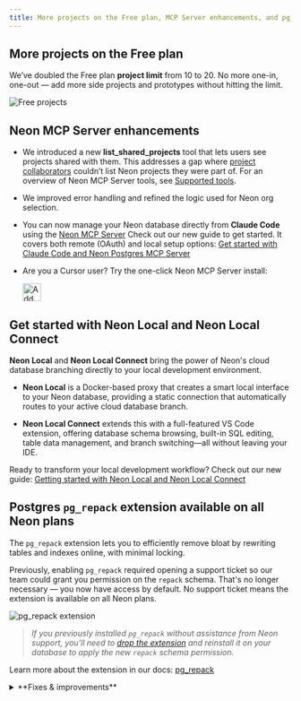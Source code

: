 ```yaml
---
title: More projects on the Free plan, MCP Server enhancements, and pg_repack
---
```


## More projects on the Free plan

We’ve doubled the Free plan **project limit** from 10 to 20. No more one-in, one-out — add more side projects and prototypes without hitting the limit.

![Free projects](/docs/changelog/free_projects.png)

## Neon MCP Server enhancements

- We introduced a new **list_shared_projects** tool that lets users see projects shared with them. This addresses a gap where [project collaborators](/docs/guides/project-collaboration-guide) couldn’t list Neon projects they were part of. For an overview of Neon MCP Server tools, see [Supported tools](/docs/ai/neon-mcp-server#supported-actions-tools).
- We improved error handling and refined the logic used for Neon org selection.
- You can now manage your Neon database directly from **Claude Code** using the [Neon MCP Server](https://github.com/neondatabase/mcp-server-neon) Check out our new guide to get started. It covers both remote (OAuth) and local setup options: [Get started with Claude Code and Neon Postgres MCP Server](/guides/claude-code-mcp-neon)
- Are you a Cursor user? Try the one-click Neon MCP Server install:

  <a href="cursor://anysphere.cursor-deeplink/mcp/install?name=Neon&config=eyJ1cmwiOiJodHRwczovL21jcC5uZW9uLnRlY2gvbWNwIn0%3D"><img src="https://cursor.com/deeplink/mcp-install-dark.svg" alt="Add Neon MCP server to Cursor" height="32" /></a>

## Get started with Neon Local and Neon Local Connect

**Neon Local** and **Neon Local Connect** bring the power of Neon's cloud database branching directly to your local development environment.

- **Neon Local** is a Docker-based proxy that creates a smart local interface to your Neon database, providing a static connection that automatically routes to your active cloud database branch.

- **Neon Local Connect** extends this with a full-featured VS Code extension, offering database schema browsing, built-in SQL editing, table data management, and branch switching—all without leaving your IDE.

Ready to transform your local development workflow? Check out our new guide: [Getting started with Neon Local and Neon Local Connect](https://neon.com/guides/neon-local)

## Postgres `pg_repack` extension available on all Neon plans

The `pg_repack` extension lets you to efficiently remove bloat by rewriting tables and indexes online, with minimal locking.

Previously, enabling `pg_repack` required opening a support ticket so our team could grant you permission on the `repack` schema. That's no longer necessary — you now have access by default. No support ticket means the extension is available on all Neon plans.

![pg_repack extension](/docs/changelog/pg_repack.png)

> _If you previously installed `pg_repack` without assistance from Neon support, you'll need to [drop the extension](https://www.postgresql.org/docs/current/sql-dropextension.html) and reinstall it on your database to apply the new `repack` schema permission._

Learn more about the extension in our docs: [pg_repack](/docs/extensions/pg_repack)

<details>

<summary>**Fixes & improvements**</summary>

- **Fixes**
  - Fixed the collapsible sidebar toggle in the Neon Console. The toggle was not working.
  - Fixed an issue with the Free plan compute usage widget, which resulted in an incorrect value being displayed.

</details>
